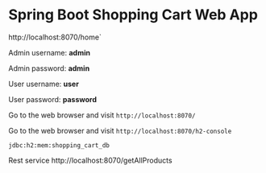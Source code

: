 # Spring Boot Shopping Cart Web App
http://localhost:8070/home`

Admin username: **admin**

Admin password: **admin**

User username: **user**

User password: **password**


Go to the web browser and visit `http://localhost:8070/`

Go to the web browser and visit `http://localhost:8070/h2-console`

```
jdbc:h2:mem:shopping_cart_db
```
Rest service
http://localhost:8070/getAllProducts
